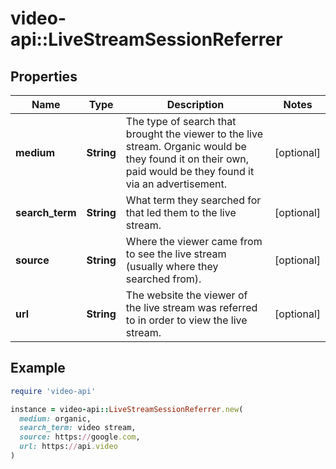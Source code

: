 # video-api::LiveStreamSessionReferrer

## Properties

| Name | Type | Description | Notes |
| ---- | ---- | ----------- | ----- |
| **medium** | **String** | The type of search that brought the viewer to the live stream. Organic would be they found it on their own, paid would be they found it via an advertisement. | [optional] |
| **search_term** | **String** | What term they searched for that led them to the live stream. | [optional] |
| **source** | **String** | Where the viewer came from to see the live stream (usually where they searched from). | [optional] |
| **url** | **String** | The website the viewer of the live stream was referred to in order to view the live stream. | [optional] |

## Example

```ruby
require 'video-api'

instance = video-api::LiveStreamSessionReferrer.new(
  medium: organic,
  search_term: video stream,
  source: https://google.com,
  url: https://api.video
)
```

